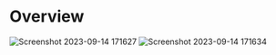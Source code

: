 # Overview

![Screenshot 2023-09-14 171627](https://github.com/Pradhyumna789/Swift_Strider_Game_Raylib/assets/45138354/27806ad9-40e3-4872-becb-7aed2bd7a9d9) ![Screenshot 2023-09-14 171634](https://github.com/Pradhyumna789/Swift_Strider_Game_Raylib/assets/45138354/8e98cd00-8d23-4c71-b47b-2a53b185bf10)

